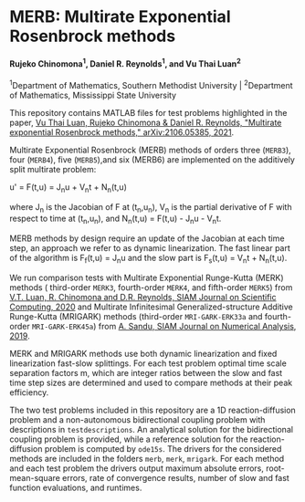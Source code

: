 # MERB: Multirate Exponential Rosenbrock methods #

#### Rujeko Chinomona<sup>1</sup>, Daniel R. Reynolds<sup>1</sup>, and Vu Thai Luan<sup>2</sup> ####
<sup>1</sup>Department of Mathematics, Southern Methodist University |
<sup>2</sup>Department of Mathematics, Mississippi State University

This repository contains MATLAB files for test problems highlighted in the paper, [Vu Thai Luan, Rujeko Chinomona & Daniel R. Reynolds, "Multirate exponential Rosenbrock methods," arXiv:2106.05385, 2021](http://arxiv.org/abs/2106.05385).

Multirate Exponential Rosenbrock (MERB) methods of orders three (`MERB3`), four (`MERB4`), five (`MERB5`),and six (MERB6) are implemented on the additively split multirate problem:

  u' = F(t,u) = J<sub>n</sub>u + V<sub>n</sub>t + N<sub>n</sub>(t,u)

where J<sub>n</sub> is the Jacobian of F at (t<sub>n</sub>,u<sub>n</sub>), V<sub>n</sub> is the partial derivative of F with respect to time at (t<sub>n</sub>,u<sub>n</sub>), and N<sub>n</sub>(t,u) = F(t,u) - J<sub>n</sub>u - V<sub>n</sub>t.

MERB methods by design require an update of the Jacobian at each time step, an approach we refer to as dynamic linearization. The fast linear part of the algorithm is F<sub>f</sub>(t,u) = J<sub>n</sub>u and the slow
part is F<sub>s</sub>(t,u) = V<sub>n</sub>t + N<sub>n</sub>(t,u).

We run comparison tests with Multirate Exponential Runge-Kutta (MERK) methods ( third-order ```MERK3```, fourth-order ```MERK4```, and fifth-order ```MERK5```) from [V.T. Luan, R. Chinomona and D.R. Reynolds, SIAM Journal on Scientific Computing, 2020](https://doi.org/10.1137/19M125621X) and Multirate Infinitesimal Generalized-structure Additive Runge-Kutta (MRIGARK) methods (third-order ```MRI-GARK-ERK33a``` and fourth-order ```MRI-GARK-ERK45a```) from [A. Sandu, SIAM Journal on Numerical Analysis, 2019](https://doi.org/10.1137/18M1205492).

MERK and MRIGARK methods use both dynamic linearization and fixed linearization fast-slow splittings. For each test problem optimal time scale separation factors m, which are integer ratios between the slow and fast time step sizes are determined and used to compare methods at their peak efficiency.

The two test problems included in this repository are a 1D reaction-diffusion problem and a non-autonomous bidirectional coupling problem with descriptions in `testdescriptions`. An analytical solution for the bidirectional coupling problem is provided, while a reference solution for the reaction-diffusion problem is computed by ```ode15s```. The drivers for the considered methods are included in the folders `merb`, `merk`, `mrigark`. For each method and each test problem the drivers output maximum absolute errors, root-mean-square errors, rate of convergence results, number of slow and fast function evaluations, and runtimes.
